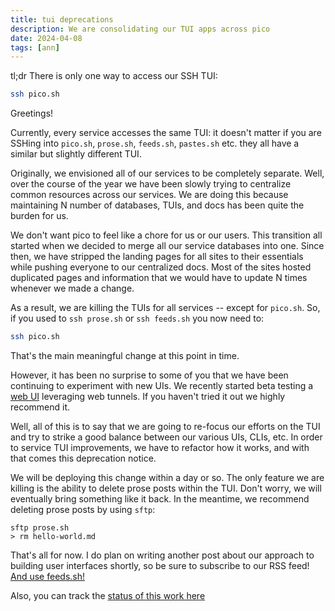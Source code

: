 ```yaml
---
title: tui deprecations
description: We are consolidating our TUI apps across pico
date: 2024-04-08
tags: [ann]
---
```


tl;dr There is only one way to access our SSH TUI:

```bash
ssh pico.sh
```

Greetings!

Currently, every service accesses the same TUI: it doesn't matter if you are
SSHing into `pico.sh`, `prose.sh`, `feeds.sh`, `pastes.sh` etc. they all have a
similar but slightly different TUI.

Originally, we envisioned all of our services to be completely separate. Well,
over the course of the year we have been slowly trying to centralize common
resources across our services. We are doing this because maintaining N number of
databases, TUIs, and docs has been quite the burden for us.

We don't want pico to feel like a chore for us or our users. This transition all
started when we decided to merge all our service databases into one. Since then,
we have stripped the landing pages for all sites to their essentials while
pushing everyone to our centralized docs. Most of the sites hosted duplicated
pages and information that we would have to update N times whenever we made a
change.

As a result, we are killing the TUIs for all services -- except for `pico.sh`.
So, if you used to `ssh prose.sh` or `ssh feeds.sh` you now need to:

```bash
ssh pico.sh
```

That's the main meaningful change at this point in time.

However, it has been no surprise to some of you that we have been continuing to
experiment with new UIs. We recently started beta testing a
[web UI](https://pico.sh/ui#web-ui) leveraging web tunnels. If you haven't tried
it out we highly recommend it.

Well, all of this is to say that we are going to re-focus our efforts on the TUI
and try to strike a good balance between our various UIs, CLIs, etc. In order to
service TUI improvements, we have to refactor how it works, and with that comes
this deprecation notice.

We will be deploying this change within a day or so. The only feature we are
killing is the ability to delete prose posts within the TUI. Don't worry, we
will eventually bring something like it back. In the meantime, we recommend
deleting prose posts by using `sftp`:

```
sftp prose.sh
> rm hello-world.md
```

That's all for now. I do plan on writing another post about our approach to
building user interfaces shortly, so be sure to subscribe to our RSS feed!
[And use feeds.sh!](https://pico.sh/feeds)

Also, you can track the
[status of this work here](https://github.com/picosh/pico/pull/122)
